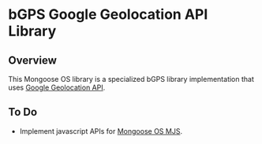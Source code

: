 # bGPS Google Geolocation API Library
## Overview
This Mongoose OS library is a specialized bGPS library implementation that uses [Google Geolocation API](https://developers.google.com/maps/documentation/geolocation/overview).
## To Do
- Implement javascript APIs for [Mongoose OS MJS](https://github.com/mongoose-os-libs/mjs).
